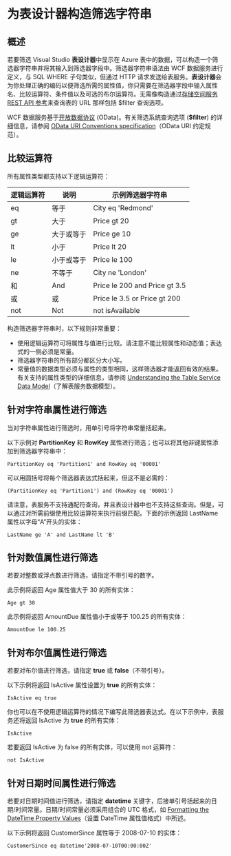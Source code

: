 <properties
    pageTitle="为表设计器构造筛选字符串 | Azure"
    description="为表设计器构造筛选字符串"
    services="visual-studio-online"
    documentationcenter="na"
    author="TomArcher"
    manager="douge"
    editor="" />
<tags
    ms.assetid="a1a10ea1-687a-4ee1-a952-6b24c2fe1a22"
    ms.service="storage"
    ms.devlang="multiple"
    ms.topic="article"
    ms.tgt_pltfrm="na"
    ms.workload="na"
    ms.date="11/18/2016"
    wacn.date="03/30/2017"
    ms.author="tarcher" />  


# 为表设计器构造筛选字符串
## 概述
若要筛选 Visual Studio **表设计器**中显示在 Azure 表中的数据，可以构造一个筛选器字符串并将其输入到筛选器字段中。筛选器字符串语法由 WCF 数据服务进行定义，与 SQL WHERE 子句类似，但通过 HTTP 请求发送给表服务。**表设计器**会为你处理正确的编码以便筛选所需的属性值，你只需要在筛选器字段中输入属性名、比较运算符、条件值以及可选的布尔运算符。无需像构造通过[存储空间服务 REST API 参考](http://go.microsoft.com/fwlink/p/?LinkId=400447)来查询表的 URL 那样包括 $filter 查询选项。

WCF 数据服务基于[开放数据协议](http://go.microsoft.com/fwlink/p/?LinkId=214805) (OData)。有关筛选系统查询选项 (**$filter**) 的详细信息，请参阅 [OData URI Conventions specification](http://go.microsoft.com/fwlink/p/?LinkId=214806)（OData URI 约定规范）。

## 比较运算符
所有属性类型都支持以下逻辑运算符：

| 逻辑运算符 | 说明 | 示例筛选器字符串 |
| --- | --- | --- |
| eq |等于 |City eq 'Redmond' |
| gt |大于 |Price gt 20 |
| ge |大于或等于 |Price ge 10 |
| lt |小于 |Price lt 20 |
| le |小于或等于 |Price le 100 |
| ne |不等于 |City ne 'London' |
| 和 |And |Price le 200 and Price gt 3.5 |
| 或 |或 |Price le 3.5 or Price gt 200 |
| not |Not |not isAvailable |

构造筛选器字符串时，以下规则非常重要：

- 使用逻辑运算符可将属性与值进行比较。请注意不能比较属性和动态值；表达式的一侧必须是常量。
- 筛选器字符串的所有部分都区分大小写。
- 常量值的数据类型必须与属性的类型相同，这样筛选器才能返回有效的结果。有关支持的属性类型的详细信息，请参阅 [Understanding the Table Service Data Model](http://go.microsoft.com/fwlink/p/?LinkId=400448)（了解表服务数据模型）。

## 针对字符串属性进行筛选
当对字符串属性进行筛选时，用单引号将字符串常量括起来。

以下示例对 **PartitionKey** 和 **RowKey** 属性进行筛选；也可以将其他非键属性添加到筛选器字符串中：

    PartitionKey eq 'Partition1' and RowKey eq '00001'

可以用圆括号将每个筛选器表达式括起来，但这不是必需的：

    (PartitionKey eq 'Partition1') and (RowKey eq '00001')

请注意，表服务不支持通配符查询，并且表设计器中也不支持这些查询。但是，可以通过对所需前缀使用比较运算符来执行前缀匹配。下面的示例返回 LastName 属性以字母“A”开头的实体：

    LastName ge 'A' and LastName lt 'B'

## 针对数值属性进行筛选
若要对整数或浮点数进行筛选，请指定不带引号的数字。

此示例将返回 Age 属性值大于 30 的所有实体：

    Age gt 30

此示例将返回 AmountDue 属性值小于或等于 100.25 的所有实体：

    AmountDue le 100.25

## 针对布尔值属性进行筛选
若要对布尔值进行筛选，请指定 **true** 或 **false**（不带引号）。

以下示例将返回 IsActive 属性设置为 **true** 的所有实体：

    IsActive eq true

你也可以在不使用逻辑运算符的情况下编写此筛选器表达式。在以下示例中，表服务还将返回 IsActive 为 **true** 的所有实体：

    IsActive

若要返回 IsActive 为 false 的所有实体，可以使用 not 运算符：

    not IsActive

## 针对日期时间属性进行筛选
若要对日期时间值进行筛选，请指定 **datetime** 关键字，后接单引号括起来的日期/时间常量。日期/时间常量必须采用组合的 UTC 格式，如 [Formatting the DateTime Property Values](http://go.microsoft.com/fwlink/p/?LinkId=400449)（设置 DateTime 属性值格式）中所述。

以下示例将返回 CustomerSince 属性等于 2008-07-10 的实体：

    CustomerSince eq datetime'2008-07-10T00:00:00Z'

<!---HONumber=Mooncake_0320_2017-->
<!-- Update_Description: wording update -->